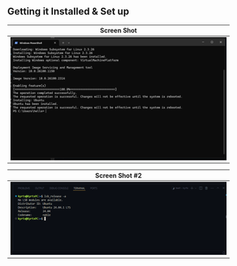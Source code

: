## Getting it Installed & Set up

|                              Screen Shot                              |
| :-------------------------------------------------------------------: |
| <img width=600 src="Screenshot 2024-12-07 204516.png"> |

|                              Screen Shot #2                              |
| :-------------------------------------------------------------------: |
| <img width=600 src="Screenshot 2024-12-07 210911.png"> |
